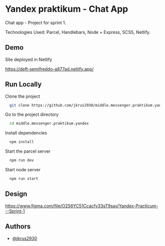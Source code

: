
# Yandex praktikum - Chat App 

Chat app - Project for sprint 1.

Technologies Used: Parcel, Handlebars, Node + Express, SCSS, Netlify.



## Demo

Site deployed in Netlify

https://deft-semifreddo-a877ad.netlify.app/
## Run Locally

Clone the project

```bash
  git clone https://github.com/jkrus2930/middle.messenger.praktikum.yandex.git
```

Go to the project directory

```bash
  cd middle.messenger.praktikum.yandex
```

Install dependencies

```bash
  npm install
```

Start the parcel server

```bash
  npm run dev
```

Start node server

```bash
  npm run start
```


## Design

https://www.figma.com/file/O256YC51Ccacfv33sT9sav/Yandex-Practicum---Sprint-1


## Authors

- [@jkrus2930](https://github.com/jkrus2930)

